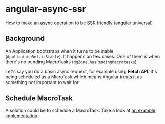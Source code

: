 # angular-async-ssr
How to make an async operation to be SSR friendly (angular universal)

## Background

An Application bootstraps when it turns to be stable (`ApplicationRef.isStable`). 
It happens on few cases. One of them is when there's no pending MacroTasks (`NgZone.hasPendingMacrotasks`).

Let's say you do a basic async request, for example using **Fetch API**.
It's being scheduled as a MicroTask which means Angular treats it as something not important to wait for.

## Schedule MacroTask

A solution could be to schedule a MacroTask. Take a look at [an example implementation](./src/app/api.service.ts).

